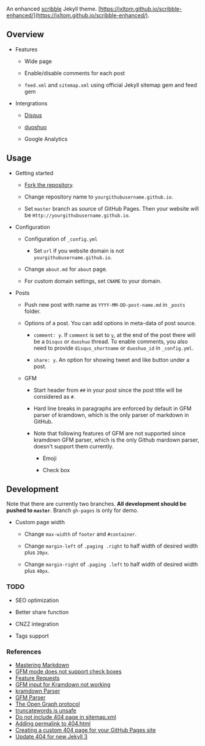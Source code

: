 An enhanced [scribble](https://github.com/muan/scribble) Jekyll theme. [https://jxltom.github.io/scribble-enhanced/](https://jxltom.github.io/scribble-enhanced/).

## Overview

- Features

    - Wide page

    - Enable/disable comments for each post

    - ```feed.xml``` and ```sitemap.xml``` using official Jekyll sitemap gem and feed gem

- Intergrations

    - [Disqus](https://disqus.com/)

    - [duoshuo](http://duoshuo.com/)

    - Google Analytics

## Usage

- Getting started

    - [Fork the repository](https://github.com/jxltom/scribble-enhanced/fork).

    - Change repository name to ```yourgithubusername.github.io```.

    - Set ```master``` branch as source of GitHub Pages. Then your website will be ```Http://yourgithubusername.github.io```.

- Configuration

    - Configuration of ```_config.yml```

        - Set ```url``` if you website domain is not ```yourgithubusername.github.io```.

    - Change ```about.md``` for ```about``` page.

    - For custom domain settings, set ```CNAME``` to your domain.

- Posts

    - Push new post with name as ```YYYY-MM-DD-post-name.md``` in ```_posts``` folder.

    - Options of a post. You can add options in meta-data of post source.

        - ```comment: y```. If ```comment``` is set to ```y```, at the end of the post there will be a ```Disqus``` or ```duoshuo``` thread. To enable comments, you also need to provide ```disqus_shortname``` or ```duoshuo_id``` in ```_config.yml```.

        - ```share: y```. An option for showing tweet and like button under a post.

    - GFM

        - Start header from ```##``` in your post since the post title will be considered as ```#```.

        - Hard line breaks in paragraphs are enforced by default in GFM parser of kramdown, which is the only parser of markdown in GitHub.

        - Note that following features of GFM are not supported since kramdown GFM parser, which is the only Github mardown parser, doesn't support them currently.

            - Emoji

            - Check box

## Development

Note that there are currently two branches. **All development should be pushed to ```master```**. Branch ```gh-pages``` is only for demo.

- Custom page width

    - Change ```max-width``` of ```footer``` and ```#container```.

    - Change ```margin-left``` of ```.paging .right``` to half width of desired width plus ```20px```.

    - Change ```margin-right``` of ```.paging .left``` to half width of desired width plus ```40px```.

### TODO

- SEO optimization

- Better share function

- CNZZ integration

- Tags support

### References

- [Mastering Markdown](https://guides.github.com/features/mastering-markdown)
- [GFM mode does not support check boxes](https://github.com/gettalong/kramdown/issues/346)
- [Feature Requests](https://github.com/gettalong/kramdown/projects/1)
- [GFM input for Kramdown not working](https://github.com/jekyll/jekyll/issues/4529)
- [kramdown Parser](https://kramdown.gettalong.org/parser/kramdown.html)
- [GFM Parser](https://kramdown.gettalong.org/parser/gfm.html)
- [The Open Graph protocol](http://ogp.me/)
- [truncatewords is unsafe](https://github.com/barryclark/jekyll-now/issues/117)
- [Do not include 404 page in sitemap.xml](https://github.com/barryclark/jekyll-now/pull/356)
- [Adding permalink to 404.html](https://github.com/muan/scribble/pull/42)
- [Creating a custom 404 page for your GitHub Pages site](https://help.github.com/articles/creating-a-custom-404-page-for-your-github-pages-site/)
- [Update 404 for new Jekyll 3](https://github.com/barryclark/jekyll-now/pull/404)